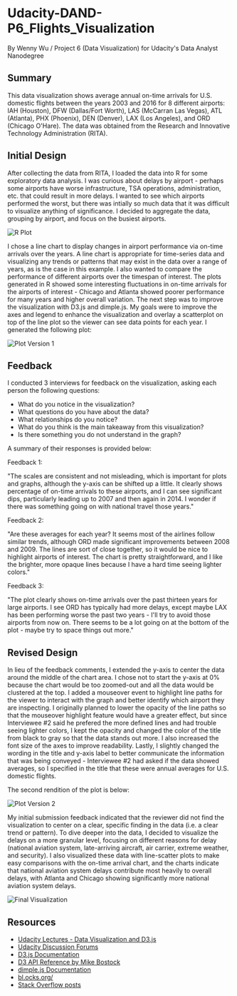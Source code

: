 # Udacity-DAND-P6_Flights_Visualization
By Wenny Wu / Project 6 (Data Visualization) for Udacity's Data Analyst Nanodegree

## Summary
This data visualization shows average annual on-time arrivals for U.S. domestic flights between the years 2003 and 2016 for 8 different airports: IAH (Houston), DFW (Dallas/Fort Worth), LAS (McCarran Las Vegas), ATL (Atlanta), PHX (Phoenix), DEN (Denver), LAX (Los Angeles), and ORD (Chicago O'Hare). The data was obtained from the Research and Innovative Technology Administration (RITA).

## Initial Design
After collecting the data from RITA, I loaded the data into R for some exploratory data analysis. I was curious about delays by airport - perhaps some airports have worse infrastructure, TSA operations, administration, etc. that could result in more delays. I wanted to see which airports performed the worst, but there was intially so much data that it was difficult to visualize anything of significance. I decided to aggregate the data, grouping by airport, and focus on the busiest airports. 

![R Plot](https://raw.githubusercontent.com/wwu247/Udacity-DAND-P6_Flights_Visualization/master/png/on_time_airports.png)

I chose a line chart to display changes in airport performance via on-time arrivals over the years. A line chart is appropriate for time-series data and visualizing any trends or patterns that may exist in the data over a range of years, as is the case in this example. I also wanted to compare the performance of different airports over the timespan of interest. The plots generated in R showed some interesting fluctuations in on-time arrivals for the airports of interest - Chicago and Atlanta showed poorer performance for many years and higher overall variation. The next step was to improve the visualization with D3.js and dimple.js. My goals were to improve the axes and legend to enhance the visualization and overlay a scatterplot on top of the line plot so the viewer can see data points for each year. I generated the following plot:

![Plot Version 1](https://raw.githubusercontent.com/wwu247/Udacity-DAND-P6_Flights_Visualization/master/png/index-initial.png)

## Feedback
I conducted 3 interviews for feedback on the visualization, asking each person the following questions:
- What do you notice in the visualization?
- What questions do you have about the data?
- What relationships do you notice?
- What do you think is the main takeaway from this visualization?
- Is there something you do not understand in the graph?

A summary of their responses is provided below:

Feedback 1:

"The scales are consistent and not misleading, which is important for plots and graphs, although the y-axis can be shifted up a little. It clearly shows percentage of on-time arrivals to these airports, and I can see significant dips, particularly leading up to 2007 and then again in 2014. I wonder if there was something going on with national travel those years."

Feedback 2:

"Are these averages for each year? It seems most of the airlines follow similar trends, although ORD made significant improvements between 2008 and 2009. The lines are sort of close together, so it would be nice to highlight airports of interest. The chart is pretty straightforward, and I like the brighter, more opaque lines because I have a hard time seeing lighter colors."

Feedback 3:

"The plot clearly shows on-time arrivals over the past thirteen years for large airports. I see ORD has typically had more delays, except maybe LAX has been performing worse the past two years - I'll try to avoid those airports from now on. There seems to be a lot going on at the bottom of the plot - maybe try to space things out more."

## Revised Design
In lieu of the feedback comments, I extended the y-axis to center the data around the middle of the chart area. I chose not to start the y-axis at 0% because the chart would be too zoomed-out and all the data would be clustered at the top. I added a mouseover event to highlight line paths for the viewer to interact with the graph and better identify which airport they are inspecting. I originally planned to lower the opacity of the line paths so that the mouseover highlight feature would have a greater effect, but since Interviewee #2 said he prefered the more defined lines and had trouble seeing lighter colors, I kept the opacity and changed the color of the title from black to gray so that the data stands out more. I also increased the font size of the axes to improve readability. Lastly, I slightly changed the wording in the title and y-axis label to better communicate the information that was being conveyed - Interviewee #2 had asked if the data showed averages, so I specified in the title that these were annual averages for U.S. domestic flights. 

The second rendition of the plot is below:

![Plot Version 2](https://raw.githubusercontent.com/wwu247/Udacity-DAND-P6_Flights_Visualization/f31b21560ade0be04058435ccb973594d550e7cb/png/index-final.png)

My initial submission feedback indicated that the reviewer did not find the visualization to center on a clear, specific finding in the data (i.e. a clear trend or pattern). To dive deeper into the data, I decided to visualize the delays on a more granular level, focusing on different reasons for delay (national aviation system, late-arriving aircraft, air carrier, extreme weather, and security). I also visualized these data with line-scatter plots to make easy comparisons with the on-time arrival chart, and the charts indicate that national aviation system delays contribute most heavily to overall delays, with Atlanta and Chicago showing significantly more national aviation system delays.

![Final Visualization](http://wwu247.github.io/Udacity-DAND-P6_Flights_Visualization/)

## Resources
- [Udacity Lectures - Data Visualization and D3.js](https://classroom.udacity.com/nanodegrees/nd002)
- [Udacity Discussion Forums](https://discussions.udacity.com/c/nd002-p6-data-visualization-with-d3-js/p6-make-effective-data-visualization)
- [D3.js Documentation](http://d3js.org)
- [D3 API Reference by Mike Bostock](https://github.com/d3/d3/blob/master/API.md#selections-d3-selection)
- [dimple.js Documentation](http://dimplejs.org/)
- [bl.ocks.org/](http://bl.ocks.org/)
- [Stack Overflow posts](http://stackoverflow.com/search?q=dimple.js)
